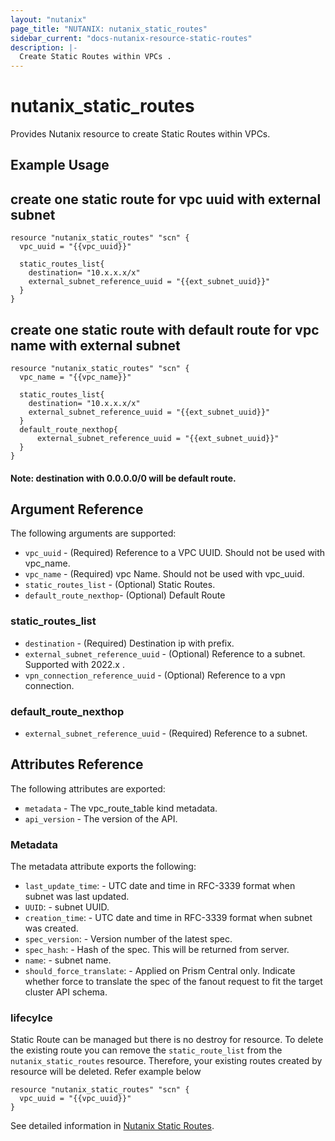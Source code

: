 ```yaml
---
layout: "nutanix"
page_title: "NUTANIX: nutanix_static_routes"
sidebar_current: "docs-nutanix-resource-static-routes"
description: |-
  Create Static Routes within VPCs .
---
```


# nutanix_static_routes

Provides Nutanix resource to create Static Routes within VPCs.

## Example Usage

## create one static route for vpc uuid with external subnet

```hcl
resource "nutanix_static_routes" "scn" {
  vpc_uuid = "{{vpc_uuid}}"

  static_routes_list{
    destination= "10.x.x.x/x"
    external_subnet_reference_uuid = "{{ext_subnet_uuid}}" 
  }
}
```


## create one static route with default route for vpc name with external subnet

```hcl
resource "nutanix_static_routes" "scn" {
  vpc_name = "{{vpc_name}}"

  static_routes_list{
    destination= "10.x.x.x/x"
    external_subnet_reference_uuid = "{{ext_subnet_uuid}}" 
  }
  default_route_nexthop{
	  external_subnet_reference_uuid = "{{ext_subnet_uuid}}"
  }
}
```

#### Note: destination with 0.0.0.0/0 will be default route. 

## Argument Reference

The following arguments are supported:

* `vpc_uuid` - (Required) Reference to a VPC UUID. Should not be used with vpc_name.
* `vpc_name` - (Required) vpc Name. Should not be used with vpc_uuid. 
* `static_routes_list` - (Optional) Static Routes. 
* `default_route_nexthop`- (Optional) Default Route

### static_routes_list

* `destination` - (Required) Destination ip with prefix. 
* `external_subnet_reference_uuid` - (Optional) Reference to a subnet. Supported with 2022.x . 
* `vpn_connection_reference_uuid` - (Optional) Reference to a vpn connection.


### default_route_nexthop
* `external_subnet_reference_uuid` - (Required) Reference to a subnet.

## Attributes Reference

The following attributes are exported:

* `metadata` - The vpc_route_table kind metadata.
* `api_version` - The version of the API.

### Metadata

The metadata attribute exports the following:

* `last_update_time`: - UTC date and time in RFC-3339 format when subnet was last updated.
* `UUID`: - subnet UUID.
* `creation_time`: - UTC date and time in RFC-3339 format when subnet was created.
* `spec_version`: - Version number of the latest spec.
* `spec_hash`: - Hash of the spec. This will be returned from server.
* `name`: - subnet name.
* `should_force_translate`: - Applied on Prism Central only. Indicate whether force to translate the spec of the fanout request to fit the target cluster API schema.

### lifecylce

Static Route can be managed but there is no destroy for resource. To delete the existing route you can remove the `static_route_list` from the `nutanix_static_routes` resource. Therefore, your existing routes created by resource will be deleted.  Refer example below

```hcl
resource "nutanix_static_routes" "scn" {
  vpc_uuid = "{{vpc_uuid}}"
}
```

See detailed information in [Nutanix Static Routes](https://www.nutanix.dev/api_references/prism-central-v3/#/56796ae9af040-update-a-existing-vpc-route-table).